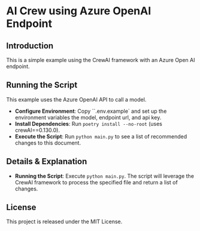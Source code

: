 # AI Crew using Azure OpenAI Endpoint

## Introduction
This is a simple example using the CrewAI framework with an Azure Open AI endpoint.

## Running the Script
This example uses the Azure OpenAI API to call a model. 

- **Configure Environment**: Copy ``.env.example` and set up the environment variables the model, endpoint url, and api key.
- **Install Dependencies**: Run `poetry install --no-root` (uses crewAI==0.130.0).
- **Execute the Script**: Run `python main.py` to see a list of recommended changes to this document.

## Details & Explanation
- **Running the Script**: Execute `python main.py`. The script will leverage the CrewAI framework to process the specified file and return a list of changes.

## License
This project is released under the MIT License.